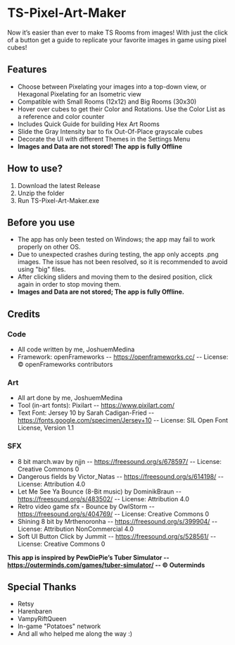 # TS-Pixel-Art-Maker
Now it’s easier than ever to make TS Rooms from images! With just the click of a button get a guide to replicate your favorite images in game using pixel cubes!

## Features
* Choose between Pixelating your images into a top-down view, or Hexagonal Pixelating for an Isometric view
* Compatible with Small Rooms (12x12) and Big Rooms (30x30)
* Hover over cubes to get their Color and Rotations. Use the Color List as a reference and color counter
* Includes Quick Guide for building Hex Art Rooms
* Slide the Gray Intensity bar to fix Out-Of-Place grayscale cubes
* Decorate the UI with different Themes in the Settings Menu
* **Images and Data are not stored! The app is fully Offline**

## How to use?
1. Download the latest Release
2. Unzip the folder
3. Run TS-Pixel-Art-Maker.exe

## Before you use
* The app has only been tested on Windows; the app may fail to work properly on other OS.
* Due to unexpected crashes during testing, the app only accepts .png images. The issue has not been resolved, so it is recommended to avoid using "big" files.
* After clicking sliders and moving them to the desired position, click again in order to stop moving them.
* **Images and Data are not stored; The app is fully Offline.**

## Credits
### Code
* All code written by me, JoshuemMedina
* Framework: openFrameworks -- https://openframeworks.cc/ -- License: © openFrameworks contributors
### Art
* All art done by me, JoshuemMedina
* Tool (in-art fonts): Pixilart -- https://www.pixilart.com/
* Text Font: Jersey 10 by Sarah Cadigan-Fried -- https://fonts.google.com/specimen/Jersey+10 -- License: SIL Open Font License, Version 1.1
### SFX
* 8 bit march.wav by njjn -- https://freesound.org/s/678597/ -- License: Creative Commons 0
* Dangerous fields by Victor_Natas -- https://freesound.org/s/614198/ -- License: Attribution 4.0
* Let Me See Ya Bounce (8-Bit music) by DominikBraun -- https://freesound.org/s/483502/ -- License: Attribution 4.0
* Retro video game sfx - Bounce by OwlStorm -- https://freesound.org/s/404769/ -- License: Creative Commons 0
* Shining 8 bit by Mrthenoronha -- https://freesound.org/s/399904/ -- License: Attribution NonCommercial 4.0
* Soft UI Button Click by Jummit -- https://freesound.org/s/528561/ -- License: Creative Commons 0

**This app is inspired by PewDiePie’s Tuber Simulator -- https://outerminds.com/games/tuber-simulator/ -- © Outerminds**

## Special Thanks
* Retsy
* Harenbaren
* VampyRiftQueen
* In-game "Potatoes" network
* And all who helped me along the way :)

